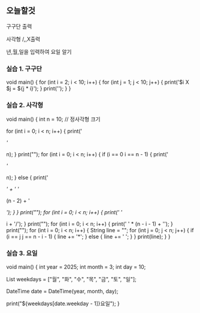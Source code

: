 ## 오늘할것

구구단 출력

사각형 /,\,X출력

년,월,일을 입력하여 요일 알기

### 실습 1. 구구단

void main() {
for (int i = 2; i < 10; i++) {
for (int j = 1; j < 10; j++) {
print('$i X $j =  ${j * i}');
}
print('');
}
}

### 실습 2.  사각형

void main() {
int n = 10; // 정사각형 크기

for (int i = 0; i < n; i++) {
print('

*'*

n);
}
print("");
for (int i = 0; i < n; i++) {
if (i == 0  i == n - 1) {
print('

*'*

n);
} else {
print('

*' + ' '*

(n - 2) + '

*');
}
}
print("");
for (int i = 0; i < n; i++) {
print(' '*

i + '/');
}
print("");
for (int i = 0; i < n; i++) {
print(' ' * (n - i - 1) + '\');
}
print("");
for (int i = 0; i < n; i++) {
String line = "";
for (int j = 0; j < n; j++) {
if (i == j  j == n - i - 1) {
line += '*';
} else {
line += ' ';
}
}
print(line);
}
}

### 실습 3. 요일

void main() {
int year = 2025;
int month = 3;
int day = 10;

List weekdays = ["월", "화", "수", "목", "금", "토", "일"];

DateTime date = DateTime(year, month, day);

print("${weekdays[date.weekday - 1]}요일");
}